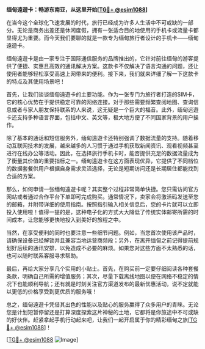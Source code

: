 **缅甸遠遊卡：畅游东南亚，从这里开始[[TG💪+ @esim1088](https://t.me/s/esim1088)]**

在当今这个全球化飞速发展的时代，旅行已经成为许多人生活中不可或缺的一部分。无论是商务出差还是休闲度假，拥有一张适合目的地使用的手机卡或流量卡都显得尤为重要。而今天我们要聊的就是一款专为缅甸旅行者设计的手机卡——缅甸遠遊卡。

缅甸遠遊卡是由一家专注于国际通信服务的品牌推出的，它针对前往缅甸的游客提供了便捷、实惠且高效的通讯解决方案。这款卡不仅解决了语言沟通的问题，还让使用者能够轻松享受高速上网带来的便利。接下来，我们就来详细了解一下这款卡的特点及其使用场景吧！

首先，让我们谈谈缅甸遠遊卡的主要功能。作为一张专门为旅行者打造的SIM卡，它的核心优势在于提供稳定可靠的网络连接。对于那些需要频繁查阅地图、查询信息或者与家人朋友保持联系的人来说，这无疑是一个巨大的福音。此外，缅甸远遊卡还支持多种语言界面，包括中文、英文等，极大地方便了不同国家背景的用户操作。

除了基本的通话和短信服务外，缅甸遠遊卡还特别强调了数据流量的支持。随着移动互联网技术的发展，越来越多的人习惯于通过手机获取新闻资讯、观看视频甚至进行在线办公等活动。因此，在选择旅行手机卡时，能否提供充足的数据流量成为了衡量其价值的重要指标之一。缅甸遠遊卡在这方面表现优异，它提供了不同档位的数据套餐供用户根据自身需求灵活选择，无论是短期访问还是长期居住都能找到合适的方案。

那么，如何申请一张缅甸遠遊卡呢？其实整个过程非常简单快捷。您只需访问官方网站或者通过合作平台下单即可完成购买。通常情况下，卖家会将激活码发送至您的邮箱，并附带详细的使用指南。按照指引输入相关信息后，您的卡片就可以立即投入使用啦！值得一提的是，这种电子化的方式大大降低了传统实体邮寄所需的时间成本，让您能够更快地投入到美好的旅程之中。

当然，在享受便利的同时也要注意一些细节问题。例如，当您首次使用该产品时，请确保设备已经解锁并且兼容当地运营商频段；另外，在离开缅甸之前记得提前规划好后续的通讯安排，以免造成不必要的麻烦。如果您对这些方面不太熟悉的话，也可以随时联系客服寻求帮助。

最后，再给大家分享几个实用的小贴士。首先，在购买前一定要仔细阅读各种套餐条款，明确自己所需的增值服务；其次，尽量下载离线地图以便在网络不稳定的情况下也能顺利导航；还有就是时刻关注官方渠道发布的最新优惠活动，说不定就能以更低的价格享受到更优质的服务哦！

总之，缅甸遠遊卡凭借其出色的性能以及贴心的服务赢得了众多用户的青睐。无论您是计划短暂停留还是打算深度探索这片神秘的土地，它都将是你旅途中不可或缺的好伙伴。赶紧拿起手机行动起来吧，让我们一起开启属于你的精彩缅甸之旅[[TG💪+ @esim1088](https://t.me/s/esim1088)]！

[[TG💪+ @esim1088](https://t.me/s/esim1088) ![Image](https://i.postimg.cc/4NQfJmqS/Snipaste-2025-05-13-00-14-12.png)]